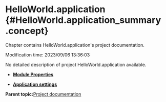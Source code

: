 # HelloWorld.application {#HelloWorld.application_summary .concept}

Chapter contains HelloWorld.application's project documentation.

Modification time: 2023/09/06 13:36:03

No detailed description of project HelloWorld.application available.

-   **[Module Properties](../../projects/HelloWorld.application/common/substvar.md)**  

-   **[Application settings](../../projects/HelloWorld.application/common/application.md)**  


**Parent topic:**[Project documentation](../../projects/projects.md)

